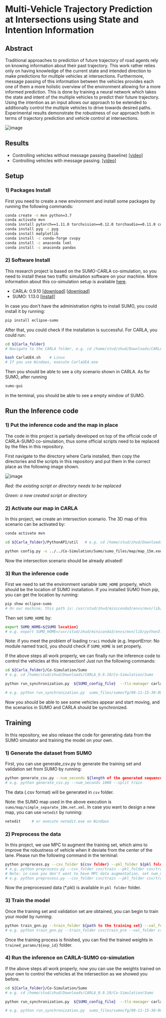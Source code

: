 # Multi-Vehicle Trajectory Prediction at Intersections using State and Intention Information

## Abstract
Traditional approaches to prediction of future trajectory of road agents rely on knowing information about their past trajectory. This work rather relies only on having knowledge of the current state and intended direction to make predictions for multiple vehicles at intersections. Furthermore, message passing of this information between the vehicles provides each one of them a more holistic overview of the environment allowing for a more informed prediction. This is done by training a neural network which takes the state and intent of the multiple vehicles to predict their future trajectory.  Using the intention as an input allows our approach to be extended to additionally control the multiple vehicles to drive towards desired paths. Experimental results demonstrate the robustness of our approach both in terms of trajectory prediction and vehicle control at intersections.

![image](images/overview.png)

## Results
* Controlling vehicles without message passing (baseline) [[video]](https://drive.google.com/file/d/1AdF94g7Gd6ytB8gMKFR0qGHDBQH6qtnC/view?usp=share_link)
* Controlling vehicles with message passing. [[video]](https://drive.google.com/file/d/1V74KRbbgGNnIJ3vWwqs3vQ9wO5Y01D2S/view?usp=share_link)

## Setup

### 1) Packages Install
First you need to create a new environment and install some packages by running the following commands:

``` bash
conda create -n mvn python=3.7
conda activate mvn
conda install pytorch==1.11.0 torchvision==0.12.0 torchaudio==0.11.0 cudatoolkit=11.3 -c pytorch
conda install pyg -c pyg
conda install matplotlib
conda install -c conda-forge cvxpy
conda install -c anaconda lxml
conda install -c anaconda pandas
```

### 2) Software Install
This research project is based on the SUMO-CARLA co-simulation, so you need to install these two traffic simulation software on your machine. More information about this co-simulation setup is available [here](https://carla.readthedocs.io/en/latest/adv_sumo/).
* CARLA: 0.9.10 [[download](https://github.com/carla-simulator/carla/releases/tag/0.9.10/)] [[download](https://carla.readthedocs.io/en/latest/download/)]
* SUMO: 1.13.0 [[install](https://sumo.dlr.de/docs/Installing/index.html)]

In case you don't have the administration rights to install SUMO, you could install it by running:
```bash
pip install eclipse-sumo
```
After that, you could check if the installation is successful. For CARLA, you could run:
```bash
cd ${Carla_folder}
# Navigate to the CARLA folder, e.g. cd /home/stud/zhud/Downloads/CARLA_0.9.10

bash CarlaUE4.sh    # Linux
# If you use Windows, execute CarlaUE4.exe
```
Then you should be able to see a city scenario shown in CARLA. As for SUMO, after running
```bash
sumo-gui
```
in the terminal, you should be able to see a empty window of SUMO.

## Run the Inference code

### 1) Put the inference code and the map in place

The code in this project is partially developed on top of the official code of CARLA-SUMO co-simulation, thus some official scripts need to be replaced by the files in this repository.

First navigate to the directory where Carla installed, then copy the directories and the scripts in this repository and put them in the correct place as the following image shown. 

![image](images/setup.png)

*Red: the existing script or directory needs to be replaced*

*Green: a new created script or directory*


### 2) Activate our map in CARLA

In this project, we create an intersection scenario. The 3D map of this scenario can be activated by: 
```bash
conda activate mvn

cd ${Carla_folder}/PythonAPI/util   # e.g. cd /home/stud/zhud/Downloads/CARLA_0.9.10/PythonAPI/util

python config.py -x ../../Co-Simulation/Sumo/sumo_files/map/map_15m.xodr
```
Now the intersection scenario should be already ativated!

### 3) Run the inference code
First we need to set the environment variable `SUMO_HOME` properly, which should be the location of SUMO installation. If you installed SUMO from pip, you can get the location by running:
```bash
pip show eclipse-sumo
# On our machine, this path is: /usr/stud/zhud/miniconda3/envs/mvn/lib/python3.7/site-packages/sumo
```
Then set `SUMO_HOME` by:
```bash
export SUMO_HOME=${SUMO location}
# e.g. export SUMO_HOME=/usr/stud/zhud/miniconda3/envs/mvn/lib/python3.7/site-packages/sumo
```
Note: if you meet the problem of loading `traci` module (e.g. ImportError: No module named traci), you should check if `SUMO_HOME` is set properly.

If the above steps all work properly, we can finally run the inference code to control the vehicles at this intersection! Just run the following commands:
```bash
cd ${Carla_folder}/Co-Simulation/Sumo   
# e.g. cd /home/stud/zhud/Downloads/CARLA_0.9.10/Co-Simulation/Sumo

python run_synchronization.py  ${SUMO_config_file}  --tls-manager carla  --sumo-gui  --step-length ${step_length} --pretrained-weights ${path_to_pretrained_weights}

# e.g. python run_synchronization.py  sumo_files/sumocfg/09-11-15-30-00400-0.09-val_10m_35m-7.sumocfg  --tls-manager carla  --sumo-gui  --step-length 0.1  --pretrained-weights  trained_params_archive/sumo_with_mpc_online_control/model_rot_gnn_mtl_wp_sumo_0911_e3_1910.pth
```
Now you should be able to see some vehicles appear and start moving, and the scenarios in SUMO and CARLA should be synchronized.

## Training
In this repository, we also release the code for generating data from the SUMO simulator and training the model on your own. 
### 1) Generate the dataset from SUMO
First, you can use generate_csv.py to generate the training set and validation set from SUMO by running:
```bash
python generate_csv.py --num_seconds ${length of the generated sequence (unit: second)} --split ${train or val}
# e.g. python generate_csv.py --num_seconds 1000 --split train
```
The data (.csv format) will be generated in `csv` folder.

Note: the SUMO map used in the above execution is `sumo/map/simple_separate_10m.net.xml`. In case you want to design a new map, you can use `netedit` by running:
```bash
netedit     # or execute netedit.exe on Windows
```

### 2) Preprocess the data
In this project, we use MPC to augment the training set, which aims to improve the robustness of vehicle when it deviate from the center of the lane. Please run the following command in the terminal:
```bash
python preprocess.py --csv_folder ${csv folder} --pkl_folder ${pkl folder} --num_mpc_aug ${number of MPC data augmentation}
# e.g. python preprocess.py --csv_folder csv/train --pkl_folder csv/train_pre --num_mpc_aug 2
# Note: in case you don't want to have MPC data augmentation, set num_mpc_aug to 0,
# e.g. python preprocess.py --csv_folder csv/train --pkl_folder csv/train_pre --num_mpc_aug 0
```
Now the preprocessed data (*.pkl) is available in `pkl folder` folder.

### 3) Train the model
Once the training set and validation set are obtained, you can begin to train your model by running:
```bash
python train_gnn.py --train_folder ${path to the training set} --val_folder ${path to the validation set} --epoch ${number of total training epochs} --exp_id ${experiment ID} --batch_size ${batch size}
# e.g. python train_gnn.py --train_folder csv/train_pre --val_folder csv/train_pre --epoch 20 --exp_id sumo_0402 --batch_size 20
```
Once the training process is finished, you can find the trained weights in `trained_params/${exp_id}` folder. 

### 4) Run the inference on CARLA-SUMO co-simulation
If the above steps all work properly, now you can use the weights trained on your own to control the vehicles at the intersection as we showed you before.

```bash
cd ${Carla_folder}/Co-Simulation/Sumo   
# e.g. cd /home/stud/zhud/Downloads/CARLA_0.9.10/Co-Simulation/Sumo

python run_synchronization.py  ${SUMO_config_file}  --tls-manager carla  --sumo-gui  --step-length ${step_length} --pretrained-weights ${path_to_pretrained_weights}

# e.g. python run_synchronization.py  sumo_files/sumocfg/09-11-15-30-00400-0.09-val_10m_35m-7.sumocfg  --tls-manager carla  --sumo-gui  --step-length 0.1  --pretrained-weights /home/stud/zhud/Multi_Agent_Intersection/trained_params/sumo_0402/model_gnn_wp_sumo_0402_e3_0010.pth
```